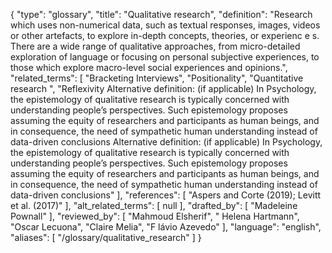 {
    "type": "glossary",
    "title": "Qualitative research",
    "definition": "Research which uses non-numerical data, such as textual responses, images, videos or other artefacts, to explore in-depth concepts, theories, or experienc e s. There are a wide range of qualitative approaches, from micro-detailed exploration of language or focusing on personal subjective experiences, to those which explore macro-level social experiences and opinions.",
    "related_terms": [
        "Bracketing Interviews",
        "Positionality",
        "Quantitative research ",
        "Reflexivity Alternative definition: (if applicable) In Psychology, the epistemology of qualitative research is typically concerned with understanding people’s perspectives. Such epistemology proposes assuming the equity of researchers and participants as human beings, and in consequence, the need of sympathetic human understanding instead of data-driven conclusions Alternative definition: (if applicable) In Psychology, the epistemology of qualitative research is typically concerned with understanding people’s perspectives. Such epistemology proposes assuming the equity of researchers and participants as human beings, and in consequence, the need of sympathetic human understanding instead of data-driven conclusions"
    ],
    "references": [
        "Aspers and Corte (2019); Levitt et al. (2017)"
    ],
    "alt_related_terms": [
        null
    ],
    "drafted_by": [
        "Madeleine Pownall"
    ],
    "reviewed_by": [
        "Mahmoud Elsherif",
        " Helena Hartmann",
        "Oscar Lecuona",
        "Claire Melia",
        "F lávio Azevedo"
    ],
    "language": "english",
    "aliases": [
        "/glossary/qualitative_research"
    ]
}
